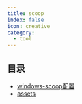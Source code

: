 ```yaml
---
title: scoop
index: false
icon: creative
category:
  - tool
---
```


 ## 目录
- [windows-scoop配置](windows-scoop配置.md)
- [assets](assets)
